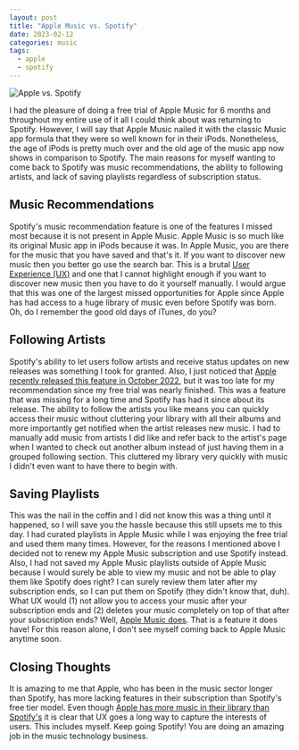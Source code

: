 ```yaml
---
layout: post
title: "Apple Music vs. Spotify"
date: 2023-02-12
categories: music
tags:
  - apple
  - spotify
---
```


![Apple vs. Spotify](https://cdn.mos.cms.futurecdn.net/dqmkMx9eXDgmnHbFHkL4WN.jpg)

I had the pleasure of doing a free trial of Apple Music for 6 months and throughout my entire use of it all I could think about was returning to Spotify. However, I will say that Apple Music nailed it with the classic Music app formula that they were so well known for in their iPods. Nonetheless, the age of iPods is pretty much over and the old age of the music app now shows in comparison to Spotify. The main reasons for myself wanting to come back to Spotify was music recommendations, the ability to following artists, and lack of saving playlists regardless of subscription status.

## Music Recommendations

Spotify's music recommendation feature is one of the features I missed most because it is not present in Apple Music. Apple Music is so much like its original Music app in iPods because it was. In Apple Music, you are there for the music that you have saved and that's it. If you want to discover new music then you better go use the search bar. This is a brutal [User Experience (UX)][apple-music-bad-ux] and one that I cannot highlight enough if you want to discover new music then you have to do it yourself manually. I would argue that this was one of the largest missed opportunities for Apple since Apple has had access to a huge library of music even before Spotify was born. Oh, do I remember the good old days of iTunes, do you?

## Following Artists

Spotify's ability to let users follow artists and receive status updates on new releases was something I took for granted. Also, I just noticed that [Apple recently released this feature in October 2022][apple-music-follow-artists], but it was too late for my recommendation since my free trial was nearly finished. This was a feature that was missing for a long time and Spotify has had it since about its release. The ability to follow the artists you like means you can quickly access their music without cluttering your library with all their albums and more importantly get notified when the artist releases new music. I had to manually add music from artists I did like and refer back to the artist's page when I wanted to check out another album instead of just having them in a grouped following section. This cluttered my library very quickly with music I didn't even want to have there to begin with.

## Saving Playlists

This was the nail in the coffin and I did not know this was a thing until it happened, so I will save you the hassle because this still upsets me to this day. I had curated playlists in Apple Music while I was enjoying the free trial and used them many times. However, for the reasons I mentioned above I decided not to renew my Apple Music subscription and use Spotify instead. Also, I had not saved my Apple Music playlists outside of Apple Music because I would surely be able to view my music and not be able to play them like Spotify does right? I can surely review them later after my subscription ends, so I can put them on Spotify (they didn't know that, duh). What UX would (1) not allow you to access your music after your subscription ends and (2) deletes your music completely on top of that after your subscription ends? Well, [Apple Music does][apple-music-delete-fun-time]. That is a feature it does have! For this reason alone, I don't see myself coming back to Apple Music anytime soon.

## Closing Thoughts

It is amazing to me that Apple, who has been in the music sector longer than Spotify, has more lacking features in their subscription than Spotify's free tier model. Even though [Apple has more music in their library than Spotify's][apple-music-100-million-songs] it is clear that UX goes a long way to capture the interests of users. This includes myself. Keep going Spotify! You are doing an amazing job in the music technology business.

[apple-music-follow-artists]: https://support.apple.com/en-us/HT213350
[apple-music-bad-ux]: https://uxdesign.cc/ten-areas-where-apple-music-still-provides-a-lacking-user-experience-70c00395b46
[apple-music-delete-fun-time]: https://discussions.apple.com/thread/253567051#:~:text=Once%20your%20Apple%20Music%20subscription,Music%20again%20in%20the%20future.
[apple-music-100-million-songs]: https://www.tomsguide.com/face-off/apple-music-vs-spotify-which-is-the-best-music-app
